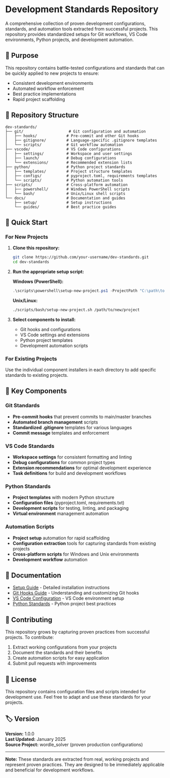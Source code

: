 # Development Standards Repository

A comprehensive collection of proven development configurations, standards, and automation tools extracted from successful projects. This repository provides standardized setups for Git workflows, VS Code environments, Python projects, and development automation.

## 🎯 Purpose

This repository contains battle-tested configurations and standards that can be quickly applied to new projects to ensure:
- Consistent development environments
- Automated workflow enforcement  
- Best practice implementations
- Rapid project scaffolding

## 📁 Repository Structure

```
dev-standards/
├── git/                    # Git configuration and automation
│   ├── hooks/             # Pre-commit and other Git hooks
│   ├── gitignore/         # Language-specific .gitignore templates
│   └── scripts/           # Git workflow automation
├── vscode/                # VS Code configurations
│   ├── settings/          # Workspace and user settings
│   ├── launch/            # Debug configurations
│   └── extensions/        # Recommended extension lists
├── python/                # Python project standards
│   ├── templates/         # Project structure templates
│   ├── configs/           # pyproject.toml, requirements templates
│   └── scripts/           # Python automation tools
├── scripts/               # Cross-platform automation
│   ├── powershell/        # Windows PowerShell scripts
│   └── bash/              # Unix/Linux shell scripts
└── docs/                  # Documentation and guides
    ├── setup/             # Setup instructions
    └── guides/            # Best practice guides
```

## 🚀 Quick Start

### For New Projects

1. **Clone this repository:**
   ```bash
   git clone https://github.com/your-username/dev-standards.git
   cd dev-standards
   ```

2. **Run the appropriate setup script:**
   
   **Windows (PowerShell):**
   ```powershell
   .\scripts\powershell\setup-new-project.ps1 -ProjectPath "C:\path\to\new\project"
   ```
   
   **Unix/Linux:**
   ```bash
   ./scripts/bash/setup-new-project.sh /path/to/new/project
   ```

3. **Select components to install:**
   - Git hooks and configurations
   - VS Code settings and extensions
   - Python project templates
   - Development automation scripts

### For Existing Projects

Use the individual component installers in each directory to add specific standards to existing projects.

## 🔧 Key Components

### Git Standards
- **Pre-commit hooks** that prevent commits to main/master branches
- **Automated branch management** scripts
- **Standardized .gitignore** templates for various languages
- **Commit message** templates and enforcement

### VS Code Standards  
- **Workspace settings** for consistent formatting and linting
- **Debug configurations** for common project types
- **Extension recommendations** for optimal development experience
- **Task definitions** for build and development workflows

### Python Standards
- **Project templates** with modern Python structure
- **Configuration files** (pyproject.toml, requirements.txt)
- **Development scripts** for testing, linting, and packaging
- **Virtual environment** management automation

### Automation Scripts
- **Project setup** automation for rapid scaffolding
- **Configuration extraction** tools for capturing standards from existing projects
- **Cross-platform scripts** for Windows and Unix environments
- **Development workflow** automation

## 📖 Documentation

- [Setup Guide](docs/setup/README.md) - Detailed installation instructions
- [Git Hooks Guide](docs/guides/git-hooks.md) - Understanding and customizing Git hooks
- [VS Code Configuration](docs/guides/vscode-setup.md) - VS Code environment setup
- [Python Standards](docs/guides/python-standards.md) - Python project best practices

## 🤝 Contributing

This repository grows by capturing proven practices from successful projects. To contribute:

1. Extract working configurations from your projects
2. Document the standards and their benefits
3. Create automation scripts for easy application
4. Submit pull requests with improvements

## 📝 License

This repository contains configuration files and scripts intended for development use. Feel free to adapt and use these standards for your projects.

## 🏷️ Version

**Version:** 1.0.0  
**Last Updated:** January 2025  
**Source Project:** wordle_solver (proven production configurations)

---

**Note:** These standards are extracted from real, working projects and represent proven practices. They are designed to be immediately applicable and beneficial for development workflows.